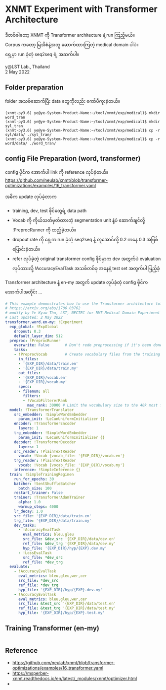 # XNMT Experiment with Transformer Architecture

ဒီတစ်ခါတော့ XNMT ကို Transformer architecture နဲ့ run ကြည့်မယ်။  
Corpus ကတော့ မြအိစံနဲ့အတူ ဆောက်ထားကြတဲ့ medical domain ပါပဲ။  
ရှေ့မှာ run ခဲ့တဲ့ seq2seq ရဲ့ အဆက်ပါ။   

y@LST Lab., Thailand  
2 May 2022

## Folder preparation

folder အသစ်ဆောက်ပြီး data တွေကိုလည်း ကော်ပီကူးခဲ့တယ်။  
```
(xnmt-py3.6) ye@ye-System-Product-Name:~/tool/xnmt/exp/medical1$ mkdir word_tran
(xnmt-py3.6) ye@ye-System-Product-Name:~/tool/xnmt/exp/medical1$ mkdir syl_tran
(xnmt-py3.6) ye@ye-System-Product-Name:~/tool/xnmt/exp/medical1$ cp -r syl/data/ ./syl_tran/
(xnmt-py3.6) ye@ye-System-Product-Name:~/tool/xnmt/exp/medical1$ cp -r word/data/ ./word_tran/
```

## config File Preparation (word, transformer)

config ဖိုင်က အောက်ပါ link ကို reference လုပ်ခဲ့တယ်။  
https://github.com/neulab/xnmt/blob/transformer-optimizations/examples/16_transformer.yaml  


အဓိက update လုပ်ခဲ့တာက   
- training, dev, test ဖိုင်တွေရဲ့ data path
- Vocab ကို ကိုယ်သတ်မှတ်ထားတဲ့ segmentation unit နဲ့ပဲ ဆောက်ချင်လို့ !PreprocRunner ကို ထည့်ခဲ့တယ်။  
- dropout rate ကို ရှေ့က run ခဲ့တဲ့ seq2seq နဲ့ တူအောင်လို့ 0.2 ကနေ 0.3 အဖြစ် ပြောင်းခဲ့တယ်။
- refer လုပ်ခဲ့တဲ့ original transformer config ဖိုင်မှာက dev အတွက်ပဲ evaluation လုပ်ထားလို့ !AccuracyEvalTask အသစ်တစ်ခု အနေနဲ့ test set အတွက်ပါ ဖြည့်ခဲ့


Transformer architecture နဲ့ en-my အတွက် update လုပ်ခဲ့တဲ့ config ဖိုင်က အောက်ပါအတိုင်း ...  

```yaml
# This example demonstrates how to use the Transformer architecture following
# https://arxiv.org/abs/1706.03762
# modify by Ye Kyaw Thu, LST, NECTEC for NMT Medical Domain Experiment
# Last updated: 2 May 2022
transformer.word.en-my: !Experiment
  exp_global: !ExpGlobal
    dropout: 0.3
    default_layer_dim: 512
  preproc: !PreprocRunner
    overwrite: False       # Don't redo preprocessing if it's been done once before
    tasks:
    - !PreprocVocab        # Create vocabulary files from the training data
      in_files:
      - '{EXP_DIR}/data/train.en'
      - '{EXP_DIR}/data/train.my'
      out_files:
      - '{EXP_DIR}/vocab.en'
      - '{EXP_DIR}/vocab.my'
      specs:
      - filenum: all
        filters:
        - !VocabFiltererRank
          max_rank: 30000 # Limit the vocabulary size to the 40k most frequent words    
  model: !TransformerTranslator
    src_embedder: !SimpleWordEmbedder
      param_init: !LeCunUniformInitializer {}
    encoder: !TransformerEncoder
      layers: 1
    trg_embedder: !SimpleWordEmbedder
      param_init: !LeCunUniformInitializer {}
    decoder: !TransformerDecoder
      layers: 1
    src_reader: !PlainTextReader
      vocab: !Vocab {vocab_file: '{EXP_DIR}/vocab.en'}
    trg_reader: !PlainTextReader
      vocab: !Vocab {vocab_file: '{EXP_DIR}/vocab.my'}
    inference: !SimpleInference {}
  train: !SimpleTrainingRegimen
    run_for_epochs: 30
    batcher: !SentShuffleBatcher
      batch_size: 100
    restart_trainer: False
    trainer: !TransformerAdamTrainer
      alpha: 1.0
      warmup_steps: 4000
    lr_decay: 1.0
    src_file: '{EXP_DIR}/data/train.en'
    trg_file: '{EXP_DIR}/data/train.my'
    dev_tasks:
      - !AccuracyEvalTask
        eval_metrics: bleu,gleu
        src_file: &dev_src '{EXP_DIR}/data/dev.en'
        ref_file: &dev_trg '{EXP_DIR}/data/dev.my'
        hyp_file: '{EXP_DIR}/hyp/{EXP}.dev.my'
      - !LossEvalTask
        src_file: *dev_src
        ref_file: *dev_trg
  evaluate:
    - !AccuracyEvalTask
      eval_metrics: bleu,gleu,wer,cer
      src_file: *dev_src
      ref_file: *dev_trg
      hyp_file: '{EXP_DIR}/hyp/{EXP}.dev.my'
    - !AccuracyEvalTask
      eval_metrics: bleu,gleu,wer,cer
      src_file: &test_src '{EXP_DIR}/data/test.en'
      ref_file: &test_trg '{EXP_DIR}/data/test.my'
      hyp_file: '{EXP_DIR}/hyp/{EXP}.test.my'
```

## Training Transformer (en-my)

```

```

## Reference

- https://github.com/neulab/xnmt/blob/transformer-optimizations/examples/16_transformer.yaml
- https://msperber-xnmt.readthedocs.io/en/latest/_modules/xnmt/optimizer.html
- 
